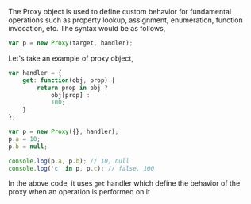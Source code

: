 
  The Proxy object is used to define custom behavior for fundamental operations such as property lookup, assignment, enumeration, function invocation, etc. The syntax would be as follows,

  ```javascript
  var p = new Proxy(target, handler);
  ```

  Let's take an example of proxy object,

  ```javascript
  var handler = {
      get: function(obj, prop) {
          return prop in obj ?
              obj[prop] :
              100;
      }
  };

  var p = new Proxy({}, handler);
  p.a = 10;
  p.b = null;

  console.log(p.a, p.b); // 10, null
  console.log('c' in p, p.c); // false, 100
  ```

  In the above code, it uses `get` handler which define the behavior of the proxy when an operation is performed on it
